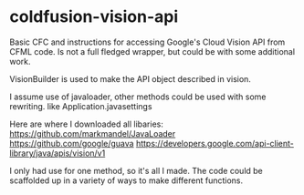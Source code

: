 # coldfusion-vision-api
Basic CFC and instructions for accessing Google's Cloud Vision API from CFML code. Is not a full fledged wrapper, but could be with some additional work.

VisionBuilder is used to make the API object described in vision.

I assume use of javaloader, other methods could be used with some rewriting. like Application.javasettings

Here are where I downloaded all libaries:
		https://github.com/markmandel/JavaLoader
		https://github.com/google/guava
		https://developers.google.com/api-client-library/java/apis/vision/v1

I only had use for one method, so it's all I made. The code could be scaffolded up in a variety of ways to make different functions.